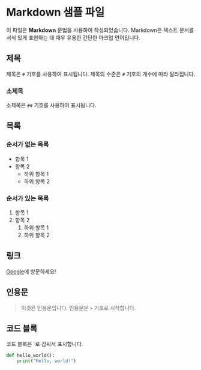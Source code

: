 # Markdown 샘플 파일

이 파일은 **Markdown** 문법을 사용하여 작성되었습니다. Markdown은 텍스트 문서를 서식 있게 표현하는 데 매우 유용한 간단한 마크업 언어입니다.

## 제목

제목은 `#` 기호를 사용하여 표시됩니다. 제목의 수준은 `#` 기호의 개수에 따라 달라집니다.

### 소제목

소제목은 `##` 기호를 사용하여 표시됩니다.

## 목록

### 순서가 없는 목록

- 항목 1
- 항목 2
  - 하위 항목 1
  - 하위 항목 2

### 순서가 있는 목록

1. 항목 1
2. 항목 2
   1. 하위 항목 1
   2. 하위 항목 2

## 링크

[Google](https://www.google.com)에 방문하세요!

## 인용문

> 이것은 인용문입니다. 인용문은 `>` 기호로 시작합니다.

## 코드 블록

코드 블록은 \`로 감싸서 표시합니다.

```python
def hello_world():
    print("Hello, world!")
```